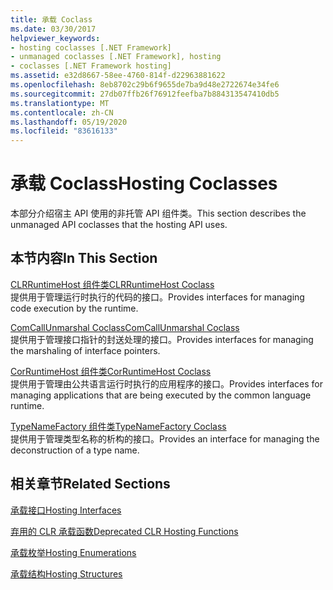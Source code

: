 ```yaml
---
title: 承载 Coclass
ms.date: 03/30/2017
helpviewer_keywords:
- hosting coclasses [.NET Framework]
- unmanaged coclasses [.NET Framework], hosting
- coclasses [.NET Framework hosting]
ms.assetid: e32d8667-58ee-4760-814f-d22963881622
ms.openlocfilehash: 8eb8702c29b6f9655de7ba9d48e2722674e34fe6
ms.sourcegitcommit: 27db07ffb26f76912feefba7b884313547410db5
ms.translationtype: MT
ms.contentlocale: zh-CN
ms.lasthandoff: 05/19/2020
ms.locfileid: "83616133"
---
```

# <a name="hosting-coclasses"></a><span data-ttu-id="2153e-102">承载 Coclass</span><span class="sxs-lookup"><span data-stu-id="2153e-102">Hosting Coclasses</span></span>
<span data-ttu-id="2153e-103">本部分介绍宿主 API 使用的非托管 API 组件类。</span><span class="sxs-lookup"><span data-stu-id="2153e-103">This section describes the unmanaged API coclasses that the hosting API uses.</span></span>  
  
## <a name="in-this-section"></a><span data-ttu-id="2153e-104">本节内容</span><span class="sxs-lookup"><span data-stu-id="2153e-104">In This Section</span></span>  
 [<span data-ttu-id="2153e-105">CLRRuntimeHost 组件类</span><span class="sxs-lookup"><span data-stu-id="2153e-105">CLRRuntimeHost Coclass</span></span>](clrruntimehost-coclass.md)  
 <span data-ttu-id="2153e-106">提供用于管理运行时执行的代码的接口。</span><span class="sxs-lookup"><span data-stu-id="2153e-106">Provides interfaces for managing code execution by the runtime.</span></span>  
  
 [<span data-ttu-id="2153e-107">ComCallUnmarshal Coclass</span><span class="sxs-lookup"><span data-stu-id="2153e-107">ComCallUnmarshal Coclass</span></span>](comcallunmarshal-coclass.md)  
 <span data-ttu-id="2153e-108">提供用于管理接口指针的封送处理的接口。</span><span class="sxs-lookup"><span data-stu-id="2153e-108">Provides interfaces for managing the marshaling of interface pointers.</span></span>  
  
 [<span data-ttu-id="2153e-109">CorRuntimeHost 组件类</span><span class="sxs-lookup"><span data-stu-id="2153e-109">CorRuntimeHost Coclass</span></span>](corruntimehost-coclass.md)  
 <span data-ttu-id="2153e-110">提供用于管理由公共语言运行时执行的应用程序的接口。</span><span class="sxs-lookup"><span data-stu-id="2153e-110">Provides interfaces for managing applications that are being executed by the common language runtime.</span></span>  
  
 [<span data-ttu-id="2153e-111">TypeNameFactory 组件类</span><span class="sxs-lookup"><span data-stu-id="2153e-111">TypeNameFactory Coclass</span></span>](typenamefactory-coclass.md)  
 <span data-ttu-id="2153e-112">提供用于管理类型名称的析构的接口。</span><span class="sxs-lookup"><span data-stu-id="2153e-112">Provides an interface for managing the deconstruction of a type name.</span></span>  
  
## <a name="related-sections"></a><span data-ttu-id="2153e-113">相关章节</span><span class="sxs-lookup"><span data-stu-id="2153e-113">Related Sections</span></span>  
 [<span data-ttu-id="2153e-114">承载接口</span><span class="sxs-lookup"><span data-stu-id="2153e-114">Hosting Interfaces</span></span>](hosting-interfaces.md)  
  
 [<span data-ttu-id="2153e-115">弃用的 CLR 承载函数</span><span class="sxs-lookup"><span data-stu-id="2153e-115">Deprecated CLR Hosting Functions</span></span>](deprecated-clr-hosting-functions.md)  
  
 [<span data-ttu-id="2153e-116">承载枚举</span><span class="sxs-lookup"><span data-stu-id="2153e-116">Hosting Enumerations</span></span>](hosting-enumerations.md)  
  
 [<span data-ttu-id="2153e-117">承载结构</span><span class="sxs-lookup"><span data-stu-id="2153e-117">Hosting Structures</span></span>](hosting-structures.md)
